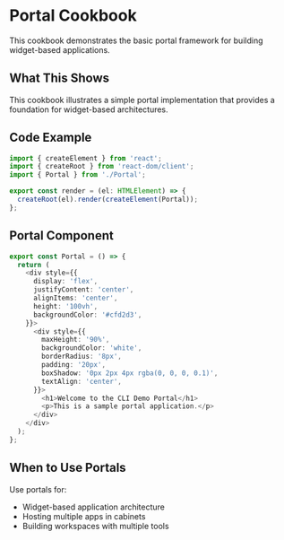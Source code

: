 # Portal Cookbook

This cookbook demonstrates the basic portal framework for building widget-based applications.

## What This Shows

This cookbook illustrates a simple portal implementation that provides a foundation for widget-based architectures.

## Code Example

```typescript
import { createElement } from 'react';
import { createRoot } from 'react-dom/client';
import { Portal } from './Portal';

export const render = (el: HTMLElement) => {
  createRoot(el).render(createElement(Portal));
};
```

## Portal Component

```typescript
export const Portal = () => {
  return (
    <div style={{
      display: 'flex',
      justifyContent: 'center',
      alignItems: 'center',
      height: '100vh',
      backgroundColor: '#cfd2d3',
    }}>
      <div style={{
        maxHeight: '90%',
        backgroundColor: 'white',
        borderRadius: '8px',
        padding: '20px',
        boxShadow: '0px 2px 4px rgba(0, 0, 0, 0.1)',
        textAlign: 'center',
      }}>
        <h1>Welcome to the CLI Demo Portal</h1>
        <p>This is a sample portal application.</p>
      </div>
    </div>
  );
};
```

## When to Use Portals

Use portals for:
- Widget-based application architecture
- Hosting multiple apps in cabinets
- Building workspaces with multiple tools
